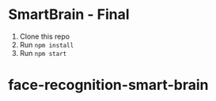 # SmartBrain - Final

1. Clone this repo
2. Run `npm install`
3. Run `npm start`


# face-recognition-smart-brain
